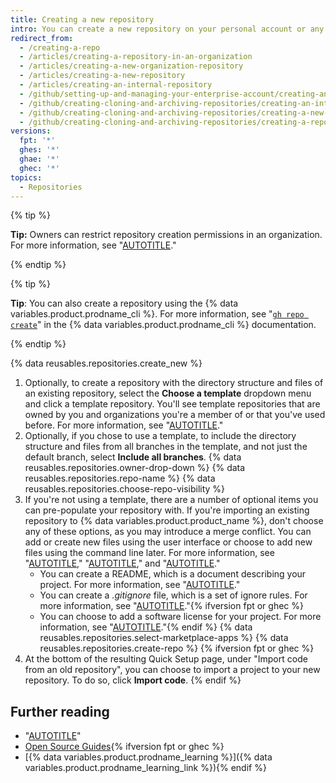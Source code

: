 ```yaml
---
title: Creating a new repository
intro: You can create a new repository on your personal account or any organization where you have sufficient permissions.
redirect_from:
  - /creating-a-repo
  - /articles/creating-a-repository-in-an-organization
  - /articles/creating-a-new-organization-repository
  - /articles/creating-a-new-repository
  - /articles/creating-an-internal-repository
  - /github/setting-up-and-managing-your-enterprise-account/creating-an-internal-repository
  - /github/creating-cloning-and-archiving-repositories/creating-an-internal-repository
  - /github/creating-cloning-and-archiving-repositories/creating-a-new-repository
  - /github/creating-cloning-and-archiving-repositories/creating-a-repository-on-github/creating-a-new-repository
versions:
  fpt: '*'
  ghes: '*'
  ghae: '*'
  ghec: '*'
topics:
  - Repositories
---
```

{% tip %}

**Tip:** Owners can restrict repository creation permissions in an organization. For more information, see "[AUTOTITLE](/organizations/managing-organization-settings/restricting-repository-creation-in-your-organization)."

{% endtip %}

{% tip %}

**Tip**: You can also create a repository using the {% data variables.product.prodname_cli %}. For more information, see "[`gh repo create`](https://cli.github.com/manual/gh_repo_create)" in the {% data variables.product.prodname_cli %} documentation.

{% endtip %}

{% data reusables.repositories.create_new %}
1. Optionally, to create a repository with the directory structure and files of an existing repository, select the **Choose a template** dropdown menu and click a template repository. You'll see template repositories that are owned by you and organizations you're a member of or that you've used before. For more information, see "[AUTOTITLE](/repositories/creating-and-managing-repositories/creating-a-repository-from-a-template)."
1. Optionally, if you chose to use a template, to include the directory structure and files from all branches in the template, and not just the default branch, select **Include all branches**.
{% data reusables.repositories.owner-drop-down %}
{% data reusables.repositories.repo-name %}
{% data reusables.repositories.choose-repo-visibility %}
1. If you're not using a template, there are a number of optional items you can pre-populate your repository with. If you're importing an existing repository to {% data variables.product.product_name %}, don't choose any of these options, as you may introduce a merge conflict. You can add or create new files using the user interface or choose to add new files using the command line later. For more information, see "[AUTOTITLE](/migrations/importing-source-code/using-the-command-line-to-import-source-code/importing-an-external-git-repository-using-the-command-line)," "[AUTOTITLE](/repositories/working-with-files/managing-files/adding-a-file-to-a-repository#adding-a-file-to-a-repository-using-the-command-line)," and "[AUTOTITLE](/pull-requests/collaborating-with-pull-requests/addressing-merge-conflicts)."
    - You can create a README, which is a document describing your project. For more information, see "[AUTOTITLE](/repositories/managing-your-repositorys-settings-and-features/customizing-your-repository/about-readmes)."
    - You can create a *.gitignore* file, which is a set of ignore rules. For more information, see "[AUTOTITLE](/get-started/getting-started-with-git/ignoring-files)."{% ifversion fpt or ghec %}
    - You can choose to add a software license for your project. For more information, see "[AUTOTITLE](/repositories/managing-your-repositorys-settings-and-features/customizing-your-repository/licensing-a-repository)."{% endif %}
{% data reusables.repositories.select-marketplace-apps %}
{% data reusables.repositories.create-repo %}
{% ifversion fpt or ghec %}
1. At the bottom of the resulting Quick Setup page, under "Import code from an old repository", you can choose to import a project to your new repository. To do so, click **Import code**.
{% endif %}

## Further reading

- "[AUTOTITLE](/organizations/managing-user-access-to-your-organizations-repositories)"
- [Open Source Guides](https://opensource.guide/){% ifversion fpt or ghec %}
- [{% data variables.product.prodname_learning %}]({% data variables.product.prodname_learning_link %}){% endif %}
